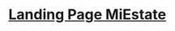 # [Landing Page MiEstate](https://dribbble.com/shots/18017197-Mandoor-Real-Estate-Developer-Landing-Page/attachments/13202360?mode=media)
